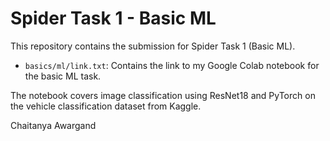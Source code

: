 # Spider Task 1 - Basic ML
This repository contains the submission for Spider Task 1 (Basic ML).

- `basics/ml/link.txt`: Contains the link to my Google Colab notebook for the basic ML task.

The notebook covers image classification using ResNet18 and PyTorch on the vehicle classification dataset from Kaggle.

Chaitanya Awargand
